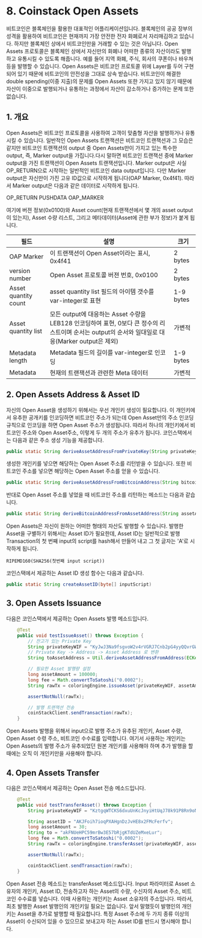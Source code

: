 # 8. Coinstack Open Assets

비트코인은 블록체인을 활용한 대표적인 어플리케이션입니다. 블록체인의 공공 장부의 성격을 활용하여 비트코인은 현재까지 가장 안전한 전자 화폐로서 자리매김하고 있습니다. 하지만 블록체인 상에서 비트코인만을 거래할 수 있는 것은 아닙니다. Open Assets 프로토콜은 블록체인 상에서 자신만의 화폐나 어떠한 종류의 자산이라도 발행하고 유통시킬 수 있도록 해줍니다. 예를 들어 지역 화폐, 주식, 회사의 쿠폰이나 바우쳐 등을 발행할 수 있습니다. Open Assets은 비트코인 프로토콜 위에 Layer를 두어 구현되어 있기 때문에 비트코인의 안전성을 그대로 상속 받습니다. 비트코인이 해결한 double spending\(이중 지출\)의 문제를 Open Assets 또한 가지고 있지 않기 때문에 자산이 이중으로 발행되거나 유통하는 과정에서 자산이 감소하거나 증가하는 문제 또한 없습니다.

## 1. 개요

Open Assets은 비트코인 프로토콜을 사용하여 고객이 맞춤형 자산을 발행하거나 유통시킬 수 있습니다. 일반적인 Open Assets 트랜잭션은 비트코인 트랜잭션과 그 모습은 같지만 비트코인 트랜잭션의 output 중 Open Assets만이 가지고 있는 특수한 output, 즉, Marker output을 가집니다.다시 말하면 비트코인 트랜잭션 중에 Marker output을 가진 트랜잭션이 Open Assets 트랜잭션입니다. Marker output은 사실 OP\_RETURN으로 시작하는 일반적인 비트코인 data output입니다. 다만 Marker output은 자신만이 가진 고유 ID값으로 시작하게 됩니다\(OAP Marker, 0x4f41\). 따라서 Marker output은 다음과 같은 데이터로 시작하게 됩니다.

OP\_RETURN PUSHDATA OAP\_MARKER

여기에 버젼 정보\(0x0100\)와 Asset count\(현재 트랜잭션에서 몇 개의 asset output이 있는지\), Asset 수량 리스트, 그리고 메타데이터\(Asset에 관한 부가 정보\)가 붙게 됩니다.

| 필드 | 설명 | 크기 |
| --- | --- | --- |
| OAP Marker | 이 트랜잭션이 Open Asset이라는 표시, 0x4f41 | 2 bytes |
| version number | Open Asset 프로토콜 버젼 번호, 0x0100 | 2 bytes |
| Asset quantity count | asset quantity list 필드의 아이템 갯수를 var-integer로 표현 | 1-9 bytes |
| Asset quantity list | 모든 output에 대응하는 Asset 수량을 LEB128 인코딩하여 표현, 0보다 큰 정수의 리스트이며 순서는 output의 순서와 일대일로 대응\(Marker output은 제외\) | 가변적 |
| Metadata length | Metadata 필드의 길이를 var-integer로 인코딩 | 1-9 bytes |
| Metadata | 현재의 트랜잭션과 관련한 Meta 데이터 | 가변적 |

## 2. Open Assets Address & Asset ID

자신의 Open Asset을 생성하기 위해서는 우선 개인키 생성이 필요합니다. 이 개인키에서 유추한 공개키를 인코딩하면 비트코인 주소가 되는데 Open Asset만의 주소 인코딩 규칙으로 인코딩을 하면 Open Asset 주소가 생성됩니다. 따라서 하나의 개인키에서 비트코인 주소와 Open Asset주소, 이렇게 두 개의 주소가 유추가 됩니다. 코인스택에서는 다음과 같은 주소 생성 기능을 제공합니다.

```java
public static String deriveAssetAddressFromPrivateKey(String privateKey)
```

생성한 개인키를 넣으면 해당하는 Open Asset 주소를 리턴받을 수 있습니다. 또한 비트코인 주소를 넣으면 해당하는 Open Asset 주소를 얻을 수 있습니다.

```java
public static String deriveAssetAddressFromBitcoinAddress(String bitcoinAddress)
```

반대로 Open Asset 주소를 넣었을 때 비트코인 주소를 리턴하는 메소드는 다음과 같습니다.

```java
public static String deriveBitcoinAddressFromAssetAddress(String assetAddress)
```

Open Assets은 자신이 원하는 어떠한 형태의 자산도 발행할 수 있습니다. 발행한 Asset을 구별하기 위해서는 Asset ID가 필요한데, Asset ID는 일반적으로 발행 Transaction의 첫 번째 input의 script를 hash해서 만들어 내고 그 첫 글자는 'A'로 시작하게 됩니다.

`RIPEMD160(SHA256(첫번째 input script))`

코인스택에서 제공하는 Asset ID 생성 함수는 다음과 같습니다.

```java
public static String createAssetID(byte[] inputScript)
```

## 3. Open Assets Issuance

다음은 코인스택에서 제공하는 Open Assets 발행 메소드입니다.

```java
    @Test
    public void testIssueAsset() throws Exception {
        // 잔고가 있는 Private Key
        String privateKeyWIF = "KyJwJ3Na9fsgvoW2v4rVGRJ7Cnb2pG4yyQQvrGWvkpuovvMRE9Kb";
        // Private Key -> Address -> Asset Address 로 변환
        String toAssetAddress = Util.deriveAssetAddressFromAddress(ECKey.deriveAddress(privateKeyWIF));

        // 필요한 Asset 발행량 설정
        long assetAmount = 100000;
        long fee = Math.convertToSatoshi("0.0002");
        String rawTx = coloringEngine.issueAsset(privateKeyWIF, assetAmount, toAssetAddress, fee);

        assertNotNull(rawTx);

        // 발행 트랜잭션 전송
        coinStackClient.sendTransaction(rawTx);
    }
```

Open Assets 발행을 위해서 input으로 발행 주소가 유추된 개인키, Asset 수량, Open Asset 수령 주소, 비트코인 수수료를 입력합니다. 여기서 사용하는 개인키는 Open Assets의 발행 주소가 유추되었던 원본 개인키를 사용해야 하며 추가 발행을 할 때에는 오직 이 개인키만을 사용해야 합니다.

## 4. Open Assets Transfer

다음은 코인스택에서 제공하는 Open Asset 전송 메소드입니다.

```java
    @Test
    public void testTransferAsset() throws Exception {
        String privateKeyWIF = "KztgqWTCKS6dxuUnKcJnyiHtUqJ78k91P8Rn9oNrFLhgnRh3wiiE";

        String assetID = "AKJFoih7ioqPXAHgnDzJvHE8x2FMcFerfv";
        long assetAmount = 30;
        String to = "akFNUeHPC59mrBw3E57bRjgKTdUZeMxeLur";
        long fee = Math.convertToSatoshi("0.0002");
        String rawTx = coloringEngine.transferAsset(privateKeyWIF, assetID, assetAmount, to, fee);

        assertNotNull(rawTx);

        coinStackClient.sendTransaction(rawTx);
    }
```

Open Asset 전송 메소드는 transferAsset 메소드입니다. Input 파라미터로 Asset 소유자의 개인키, Asset ID, 전송하고자 하는 Asset의 수량, 수신자의 Asset 주소, 비트코인 수수료를 넣습니다. 이때 사용하는 개인키는 Asset 소유자의 주소입니다. 따라서, 최초 발행한 Asset 발행인의 개인키일 필요는 없습니다. 앞서 말했듯이 발행인의 개인키는 Asset을 추가로 발행할 때 필요합니다. 특정 Asset 주소에 두 가지 종류 이상의 Asset이 수신되어 있을 수 있으므로 보내고자 하는 Asset ID를 반드시 명시해야 합니다.

